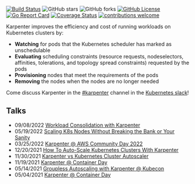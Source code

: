 [![Build Status](https://img.shields.io/github/actions/workflow/status/aws/karpenter-core/presubmit.yaml?branch=main)](https://github.com/aws/karpenter-core/actions/workflows/presubmit.yaml)
![GitHub stars](https://img.shields.io/github/stars/aws/karpenter-core)
![GitHub forks](https://img.shields.io/github/forks/aws/karpenter-core)
[![GitHub License](https://img.shields.io/badge/License-Apache%202.0-ff69b4.svg)](https://github.com/aws/karpenter-core/blob/main/LICENSE)
[![Go Report Card](https://goreportcard.com/badge/github.com/aws/karpenter-core)](https://goreportcard.com/report/github.com/aws/karpenter-core)
[![Coverage Status](https://coveralls.io/repos/github/aws/karpenter-core/badge.svg?branch=main)](https://coveralls.io/github/aws/karpenter-core?branch=main)
[![contributions welcome](https://img.shields.io/badge/contributions-welcome-brightgreen.svg?style=flat)](https://github.com/aws/karpenter-core/issues)

Karpenter improves the efficiency and cost of running workloads on Kubernetes clusters by:

* **Watching** for pods that the Kubernetes scheduler has marked as unschedulable
* **Evaluating** scheduling constraints (resource requests, nodeselectors, affinities, tolerations, and topology spread constraints) requested by the pods
* **Provisioning** nodes that meet the requirements of the pods
* **Removing** the nodes when the nodes are no longer needed

Come discuss Karpenter in the [#karpenter](https://kubernetes.slack.com/archives/C02SFFZSA2K) channel in the [Kubernetes slack](https://slack.k8s.io/)!

## Talks
- 09/08/2022 [Workload Consolidation with Karpenter](https://youtu.be/BnksdJ3oOEs)
- 05/19/2022 [Scaling K8s Nodes Without Breaking the Bank or Your Sanity](https://www.youtube.com/watch?v=UBb8wbfSc34)
- 03/25/2022 [Karpenter @ AWS Community Day 2022](https://youtu.be/sxDtmzbNHwE?t=3931)
- 12/20/2021 [How To Auto-Scale Kubernetes Clusters With Karpenter](https://youtu.be/C-2v7HT-uSA)
- 11/30/2021 [Karpenter vs Kubernetes Cluster Autoscaler](https://youtu.be/3QsVRHVdOnM)
- 11/19/2021 [Karpenter @ Container Day](https://youtu.be/qxWJRUF6JJc)
- 05/14/2021 [Groupless Autoscaling with Karpenter @ Kubecon](https://www.youtube.com/watch?v=43g8uPohTgc)
- 05/04/2021 [Karpenter @ Container Day](https://youtu.be/MZ-4HzOC_ac?t=7137)
